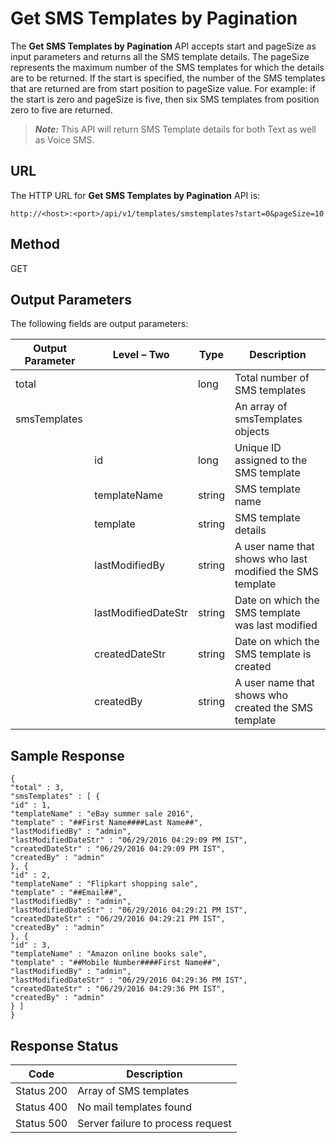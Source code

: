 
# Get SMS Templates by Pagination

The **Get SMS Templates by Pagination** API accepts start and pageSize as input parameters and returns all the SMS template details. The pageSize represents the maximum number of the SMS templates for which the details are to be returned. If the start is specified, the number of the SMS templates that are returned are from start position to pageSize value. For example: if the start is zero and pageSize is five, then six SMS templates from position zero to five are returned.

> **_Note:_** This API will return SMS Template details for both Text as well as Voice SMS.

## URL

The HTTP URL for **Get SMS Templates by Pagination** API is:

```
http://<host>:<port>/api/v1/templates/smstemplates?start=0&pageSize=10
```

## Method

GET

## Output Parameters

The following fields are output parameters:

| Output Parameter | Level – Two         | Type   | Description                                               |
| ---------------- | ------------------- | ------ | --------------------------------------------------------- |
| total            |                     | long   | Total number of SMS templates                             |
| smsTemplates     |                     |        | An array of smsTemplates objects                          |
|                  | id                  | long   | Unique ID assigned to the SMS template                    |
|                  | templateName        | string | SMS template name                                         |
|                  | template            | string | SMS template details                                      |
|                  | lastModifiedBy      | string | A user name that shows who last modified the SMS template |
|                  | lastModifiedDateStr | string | Date on which the SMS template was last modified          |
|                  | createdDateStr      | string | Date on which the SMS template is created                 |
|                  | createdBy           | string | A user name that shows who created the SMS template       |

## Sample Response

```
{
"total" : 3,
"smsTemplates" : [ {
"id" : 1,
"templateName" : "eBay summer sale 2016",
"template" : "##First Name####Last Name##",
"lastModifiedBy" : "admin",
"lastModifiedDateStr" : "06/29/2016 04:29:09 PM IST",
"createdDateStr" : "06/29/2016 04:29:09 PM IST",
"createdBy" : "admin"
}, {
"id" : 2,
"templateName" : "Flipkart shopping sale",
"template" : "##Email##",
"lastModifiedBy" : "admin",
"lastModifiedDateStr" : "06/29/2016 04:29:21 PM IST",
"createdDateStr" : "06/29/2016 04:29:21 PM IST",
"createdBy" : "admin"
}, {
"id" : 3,
"templateName" : "Amazon online books sale",
"template" : "##Mobile Number####First Name##",
"lastModifiedBy" : "admin",
"lastModifiedDateStr" : "06/29/2016 04:29:36 PM IST",
"createdDateStr" : "06/29/2016 04:29:36 PM IST",
"createdBy" : "admin"
} ]
}
```

## Response Status

| Code       | Description                       |
| ---------- | --------------------------------- |
| Status 200 | Array of SMS templates            |
| Status 400 | No mail templates found           |
| Status 500 | Server failure to process request |
